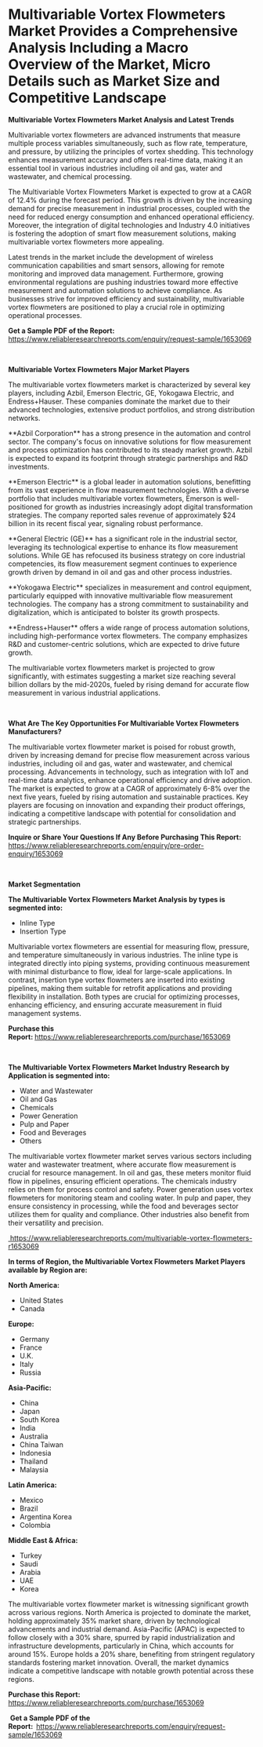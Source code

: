 <p><h1>Multivariable Vortex Flowmeters Market Provides a Comprehensive Analysis Including a Macro Overview of the Market, Micro Details such as Market Size and Competitive Landscape</h1></p><p><strong>Multivariable Vortex Flowmeters Market Analysis and Latest Trends</strong></p>
<p><p>Multivariable vortex flowmeters are advanced instruments that measure multiple process variables simultaneously, such as flow rate, temperature, and pressure, by utilizing the principles of vortex shedding. This technology enhances measurement accuracy and offers real-time data, making it an essential tool in various industries including oil and gas, water and wastewater, and chemical processing.</p><p>The Multivariable Vortex Flowmeters Market is expected to grow at a CAGR of 12.4% during the forecast period. This growth is driven by the increasing demand for precise measurement in industrial processes, coupled with the need for reduced energy consumption and enhanced operational efficiency. Moreover, the integration of digital technologies and Industry 4.0 initiatives is fostering the adoption of smart flow measurement solutions, making multivariable vortex flowmeters more appealing.</p><p>Latest trends in the market include the development of wireless communication capabilities and smart sensors, allowing for remote monitoring and improved data management. Furthermore, growing environmental regulations are pushing industries toward more effective measurement and automation solutions to achieve compliance. As businesses strive for improved efficiency and sustainability, multivariable vortex flowmeters are positioned to play a crucial role in optimizing operational processes.</p></p>
<p><strong>Get a Sample PDF of the Report:&nbsp;</strong> <a href="https://www.reliableresearchreports.com/enquiry/request-sample/1653069?utm_campaign=2781&utm_medium=2&utm_source=Github&utm_content=ia&utm_term=18042025&utm_id=multivariable-vortex-flowmeters">https://www.reliableresearchreports.com/enquiry/request-sample/1653069</a></p>
<p>&nbsp;</p>
<p><strong>Multivariable Vortex Flowmeters Major Market Players</strong></p>
<p><p>The multivariable vortex flowmeters market is characterized by several key players, including Azbil, Emerson Electric, GE, Yokogawa Electric, and Endress+Hauser. These companies dominate the market due to their advanced technologies, extensive product portfolios, and strong distribution networks.</p><p>**Azbil Corporation** has a strong presence in the automation and control sector. The company's focus on innovative solutions for flow measurement and process optimization has contributed to its steady market growth. Azbil is expected to expand its footprint through strategic partnerships and R&D investments.</p><p>**Emerson Electric** is a global leader in automation solutions, benefitting from its vast experience in flow measurement technologies. With a diverse portfolio that includes multivariable vortex flowmeters, Emerson is well-positioned for growth as industries increasingly adopt digital transformation strategies. The company reported sales revenue of approximately $24 billion in its recent fiscal year, signaling robust performance.</p><p>**General Electric (GE)** has a significant role in the industrial sector, leveraging its technological expertise to enhance its flow measurement solutions. While GE has refocused its business strategy on core industrial competencies, its flow measurement segment continues to experience growth driven by demand in oil and gas and other process industries.</p><p>**Yokogawa Electric** specializes in measurement and control equipment, particularly equipped with innovative multivariable flow measurement technologies. The company has a strong commitment to sustainability and digitalization, which is anticipated to bolster its growth prospects.</p><p>**Endress+Hauser** offers a wide range of process automation solutions, including high-performance vortex flowmeters. The company emphasizes R&D and customer-centric solutions, which are expected to drive future growth. </p><p>The multivariable vortex flowmeters market is projected to grow significantly, with estimates suggesting a market size reaching several billion dollars by the mid-2020s, fueled by rising demand for accurate flow measurement in various industrial applications.</p></p>
<p>&nbsp;</p>
<p><strong>What Are The Key Opportunities For Multivariable Vortex Flowmeters Manufacturers?</strong></p>
<p><p>The multivariable vortex flowmeter market is poised for robust growth, driven by increasing demand for precise flow measurement across various industries, including oil and gas, water and wastewater, and chemical processing. Advancements in technology, such as integration with IoT and real-time data analytics, enhance operational efficiency and drive adoption. The market is expected to grow at a CAGR of approximately 6-8% over the next five years, fueled by rising automation and sustainable practices. Key players are focusing on innovation and expanding their product offerings, indicating a competitive landscape with potential for consolidation and strategic partnerships.</p></p>
<p><strong>Inquire or Share Your Questions If Any Before Purchasing This Report:</strong> <a href="https://www.reliableresearchreports.com/enquiry/pre-order-enquiry/1653069?utm_campaign=2781&utm_medium=2&utm_source=Github&utm_content=ia&utm_term=18042025&utm_id=multivariable-vortex-flowmeters">https://www.reliableresearchreports.com/enquiry/pre-order-enquiry/1653069</a></p>
<p>&nbsp;</p>
<p><strong>Market Segmentation</strong></p>
<p><strong>The Multivariable Vortex Flowmeters Market Analysis by types is segmented into:</strong></p>
<p><ul><li>Inline Type</li><li>Insertion Type</li></ul></p>
<p><p>Multivariable vortex flowmeters are essential for measuring flow, pressure, and temperature simultaneously in various industries. The inline type is integrated directly into piping systems, providing continuous measurement with minimal disturbance to flow, ideal for large-scale applications. In contrast, insertion type vortex flowmeters are inserted into existing pipelines, making them suitable for retrofit applications and providing flexibility in installation. Both types are crucial for optimizing processes, enhancing efficiency, and ensuring accurate measurement in fluid management systems.</p></p>
<p><strong>Purchase this Report:&nbsp;</strong><a href="https://www.reliableresearchreports.com/purchase/1653069?utm_campaign=2781&utm_medium=2&utm_source=Github&utm_content=ia&utm_term=18042025&utm_id=multivariable-vortex-flowmeters">https://www.reliableresearchreports.com/purchase/1653069</a></p>
<p>&nbsp;</p>
<p><strong>The Multivariable Vortex Flowmeters Market Industry Research by Application is segmented into:</strong></p>
<p><ul><li>Water and Wastewater</li><li>Oil and Gas</li><li>Chemicals</li><li>Power Generation</li><li>Pulp and Paper</li><li>Food and Beverages</li><li>Others</li></ul></p>
<p><p>The multivariable vortex flowmeter market serves various sectors including water and wastewater treatment, where accurate flow measurement is crucial for resource management. In oil and gas, these meters monitor fluid flow in pipelines, ensuring efficient operations. The chemicals industry relies on them for process control and safety. Power generation uses vortex flowmeters for monitoring steam and cooling water. In pulp and paper, they ensure consistency in processing, while the food and beverages sector utilizes them for quality and compliance. Other industries also benefit from their versatility and precision.</p></p>
<p><a href="https://www.reliableresearchreports.com/multivariable-vortex-flowmeters-r1653069?utm_campaign=2781&utm_medium=2&utm_source=Github&utm_content=ia&utm_term=18042025&utm_id=multivariable-vortex-flowmeters">&nbsp;https://www.reliableresearchreports.com/multivariable-vortex-flowmeters-r1653069</a></p>
<p><strong>In terms of Region, the Multivariable Vortex Flowmeters Market Players available by Region are:</strong></p>
<p>
    <p> <strong> North America: </strong>
        <ul>
            <li>United States</li>
            <li>Canada</li>
        </ul>
        </p> 
    <p> <strong> Europe: </strong>
        <ul>
            <li>Germany</li>
            <li>France</li>
            <li>U.K.</li>
            <li>Italy</li>
            <li>Russia</li>
        </ul>
        </p> 
    <p> <strong> Asia-Pacific: </strong>
        <ul>
            <li>China</li>
            <li>Japan</li>
            <li>South Korea</li>
            <li>India</li>
            <li>Australia</li>
            <li>China Taiwan</li>
            <li>Indonesia</li>
            <li>Thailand</li>
            <li>Malaysia</li>
        </ul>
        </p> 
    <p> <strong> Latin America: </strong>
        <ul>
            <li>Mexico</li>
            <li>Brazil</li>
            <li>Argentina Korea</li>
            <li>Colombia</li>
        </ul>
        </p> 
    <p> <strong> Middle East & Africa: </strong>
        <ul>
            <li>Turkey</li>
            <li>Saudi</li>
            <li>Arabia</li>
            <li>UAE</li>
            <li>Korea</li>
        </ul>
    </p>
    </p>
<p><p>The multivariable vortex flowmeter market is witnessing significant growth across various regions. North America is projected to dominate the market, holding approximately 35% market share, driven by technological advancements and industrial demand. Asia-Pacific (APAC) is expected to follow closely with a 30% share, spurred by rapid industrialization and infrastructure developments, particularly in China, which accounts for around 15%. Europe holds a 20% share, benefiting from stringent regulatory standards fostering market innovation. Overall, the market dynamics indicate a competitive landscape with notable growth potential across these regions.</p></p>
<p><strong>Purchase this Report: </strong><a href="https://www.reliableresearchreports.com/purchase/1653069?utm_campaign=2781&utm_medium=2&utm_source=Github&utm_content=ia&utm_term=18042025&utm_id=multivariable-vortex-flowmeters">https://www.reliableresearchreports.com/purchase/1653069</a></p>
<p>&nbsp;<strong>Get a Sample PDF of the Report:&nbsp;&nbsp;</strong><a href="https://www.reliableresearchreports.com/enquiry/request-sample/1653069?utm_campaign=2781&utm_medium=2&utm_source=Github&utm_content=ia&utm_term=18042025&utm_id=multivariable-vortex-flowmeters">https://www.reliableresearchreports.com/enquiry/request-sample/1653069</a></p>
<p><strong></strong></p>
<p><p></p><p></p><p></p></p>